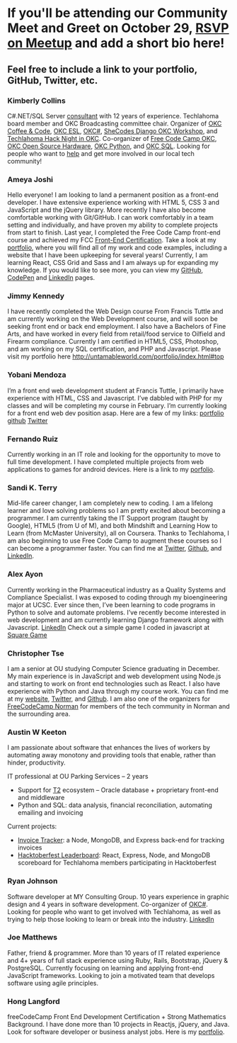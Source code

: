 # If you'll be attending our Community Meet and Greet on October 29, [RSVP on Meetup](https://www.meetup.com/FreeCodeCampOKC/events/254966670/) and add a short bio here!

## Feel free to include a link to your portfolio, GitHub, Twitter, etc.

### Kimberly Collins
C#.NET/SQL Server [consultant](https://www.linkedin.com/in/collins-kimberly/) with 12 years of experience. Techlahoma board member and OKC Broadcasting committee chair. Organizer of [OKC Coffee & Code](https://www.meetup.com/okccoffeeandcode/), [OKC ESL](https://www.meetup.com/OKC-ESL/), [OKC#](https://www.meetup.com/OKC-Sharp/), [SheCodes Django OKC Workshop](http://django-okc.techlahoma.org), and [Techlahoma Hack Night in OKC](https://www.meetup.com/Techlahoma-Foundation/). Co-organizer of [Free Code Camp OKC](https://www.meetup.com/FreeCodeCampOKC/), [OKC Open Source Hardware](https://www.meetup.com/OKC-OSH/), [OKC Python](https://www.meetup.com/okcpython/), and [OKC SQL](https://www.meetup.com/OKCSQL/). Looking for people who want to [help](http://help-wanted.techlahoma.org) and get more involved in our local tech community!

### Ameya Joshi
Hello everyone! I am looking to land a permanent position as a front-end developer. I have extensive experience working with HTML 5, CSS 3 and JavaScript and the jQuery library. More recently I have also become comfortable working with Git/GitHub. I can work comfortably in a team setting and individually, and have proven my ability to complete projects from start to finish. Last year, I completed the Free Code Camp front-end course and achieved my FCC [Front-End Certification](https://www.freecodecamp.org/certification/coderaj7470/legacy-front-end). Take a look at my [portfolio](http://www.coderaj7470.com), where you will find all of my work and code examples, including a website that I have been upkeeping for several years! Currently, I am learning React, CSS Grid and Sass and I am always up for expanding my knowledge. If you would like to see more, you can view my [GitHub](https://github.com/CoderAJ7470), [CodePen](https://codepen.io/CoderAJ/#) and [LinkedIn](https://www.linkedin.com/in/coderaj7470) pages.

### Jimmy Kennedy
I have recently completed the Web Design course From Francis Tuttle and am currently working on the Web Development course, and will soon be seeking front end or back end employment. I also have a Bachelors of Fine Arts, and have worked in every field from retail/food service to Oilfield and Firearm compliance. Currently I am certified in HTML5, CSS, Photoshop, and am working on my SQL certification, and PHP and Javascript. Please visit my portfolio here http://untamableworld.com/portfolio/index.html#top

### Yobani Mendoza
I’m a front end web development student at Francis Tuttle, I primarily have experience with HTML, CSS and Javascript. I’ve dabbled with PHP for my classes and will be completing my course in February. I’m currently looking for a front end web dev position asap. Here are a few of my links: [portfolio]( http://site13.wdd.francistuttle.edu/) [github]( https://github.com/Yobani1987) [Twitter]( https://twitter.com/yobani_mendoza)

### Fernando Ruiz
Currently working in an IT role and looking for the opportunity to move to full time development. I have completed multiple projects from web applications to games for android devices. Here is a link to my [porfolio](https://linuxuser07.github.io/).

### Sandi K. Terry
Mid-life career changer, I am completely new to coding. I am a lifelong learner and love solving problems so I am pretty excited about becoming a programmer. I am currently taking the IT Support program (taught by Google), HTML5 (from U of M), and both Mindshift and Learning How to Learn (from McMaster University), all on Coursera.  Thanks to Techlahoma, I am also beginning to use Free Code Camp to augment these courses so I can become a programmer faster. You can find me at [Twitter](https://twitter.com/langlearnlife), [Github](https://github.com/sktmurdock37), and [LinkedIn](https://linkedin.com/in/sandikterry/).

### Alex Ayon
Currently working in the Pharmaceutical industry as a Quality Systems and Compliance Specialist. I was exposed to coding through my bioengineering major at UCSC. Ever since then, I’ve been learning to code programs in Python to solve and automate problems. I’ve recently become interested in web development and am currently learning Django framework along with Javascript. 
[LinkedIn](https://www.linkedin.com/in/alex-ayon-6509a156/)
Check out a simple game I coded in javascript at [Square Game](https://square-game.herokuapp.com/index.html)


### Christopher Tse
I am a senior at OU studying Computer Science graduating in December. My main experience is in JavaScript and web development using Node.js and starting to work on front end technologies such as React. I also have experience with Python and Java through my course work. You can find me at my [website](https://chris-tse.com), [Twitter](https://twitter.com/chrismtse), and [Github](https://github.com/chris-tse). I am also one of the organizers for [FreeCodeCamp Norman](https://www.meetup.com/FreeCodeCamp-Norman) for members of the tech community in Norman and the surrounding area.

### Austin W Keeton
I am passionate about software that enhances the lives of workers by automating away monotony and providing tools that enable, rather than hinder, productivity.

IT professional at OU Parking Services – 2 years
- Support for [T2](http://www.t2systems.com/home) ecosystem – Oracle database + proprietary front-end and middleware
- Python and SQL: data analysis, financial reconciliation, automating emailing and invoicing

Current projects:
- [Invoice Tracker](https://github.com/austinwk/invoice_tracker): a Node, MongoDB, and Express back-end for tracking invoices
- [Hacktoberfest Leaderboard](https://github.com/austinwk/hacktoberfest_leaderboard): React, Express, Node, and MongoDB scoreboard for Techlahoma members participating in Hacktoberfest

### Ryan Johnson
Software developer at MY Consulting Group. 10 years experience in graphic design and 4 years in software development. Co-organizer of [OKC#](https://www.meetup.com/OKC-Sharp/). Looking for people who want to get involved with Techlahoma, as well as trying to help those looking to learn or break into the industry. [LinkedIn](https://www.linkedin.com/in/ryankeithjohnson)

### Joe Matthews
Father, friend & programmer.  More than 10 years of IT related experience and 4+ years of full stack experience using Ruby, Rails, Bootstrap, jQuery & PostgreSQL. Currently focusing on learning and applying front-end JavaScript frameworks. Looking to join a motivated team that develops software using agile principles.

### Hong Langford
freeCodeCamp Front End Development Certification + Strong Mathematics Background. I have done more than 10 projects in Reactjs, jQuery, and Java. Look for software developer or business analyst jobs. Here is my [portfolio](https://codepen.io/designbuildshipsoftware-the-decoder/full/BqbwGO/).
